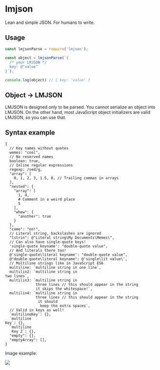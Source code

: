 # lmjson

Lean and simple JSON. For humans to write.

## Usage

```js
const lmjsonParse = require('lmjson');

const object = lmjsonParse(`{
  /* your LMJSON */
  key: @"value"
}`);

console.log(object) // { key: 'value' }
```

## Object -> LMJSON

LMJSON is designed only to be parsed. You cannot serialize an object into LMJSON.
On the other hand, most JavaScript object initializers are valid LMJSON, so you can use that.

## Syntax example

```
{ 
  // Key names without quotes
  wemes: "cool",
  // No reserved names
  boolean: true,
  // Inline regular expressions
  regexp: /sed/g,
  "array": [
    0, 1, 2, 3, 1.5, 8, // Trailing commas in arrays
  ],
  "nested": {
    "array": [
      1, 4,
      # Comment in a weird place
      5
    ],
    "whew": {
      "another": true
    }
  },
  "come": "on!",
  // Literal string, backslashes are ignored
  "lstrin": @"Literal string\My Documents\Memes\",
  // Can also have single-quote keys!
  'single-quote keyname': "double-quote value",
  // And literals there too!
  @'single-quote\literal keyname': "double-quote value",
  @"double-quote\literal keyname": @'single\lit value\',
  // Multiline strings like in JavaScript ES6
  multiline: `multiline string in one line`,
  multilin2: `multiline string in
two lines`,
  multilin3: `multiline string in
              three lines // this should appear in the string
              it skips the whitespace!`,
  multilin4: `multiline string in
              three lines // this should appear in the string
               it should
                keep the extra spaces`,
  // Valid in keys as well!
  `multilineKey`: {},
  `multiline
Key`: {},
  `multiline
   Key 2`: {},
  "empty": {},
  "emptyArray": [],
}
```

Image example:

<img src="http://i.imgur.com/iTZatVh.png">
